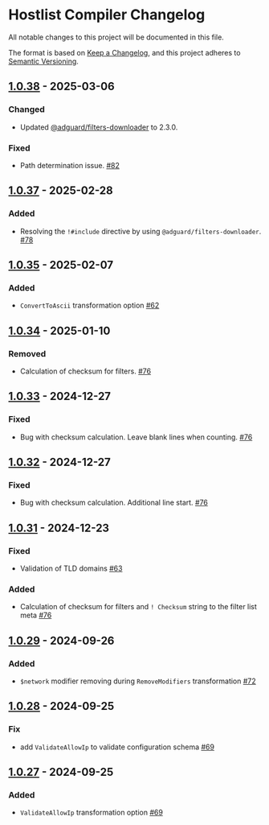 # Hostlist Compiler Changelog

All notable changes to this project will be documented in this file.

The format is based on [Keep a Changelog](https://keepachangelog.com/en/1.0.0/),
and this project adheres to [Semantic Versioning](https://semver.org/spec/v2.0.0.html).

## [1.0.38] - 2025-03-06

### Changed

- Updated [@adguard/filters-downloader] to 2.3.0.

### Fixed

- Path determination issue. [#82]

[1.0.38]: https://github.com/AdguardTeam/HostlistCompiler/compare/v1.0.37...v1.0.38
[#82]: https://github.com/AdguardTeam/HostlistCompiler/issues/82

## [1.0.37] - 2025-02-28

### Added

- Resolving the `!#include` directive by using `@adguard/filters-downloader`. [#78]

[1.0.37]: https://github.com/AdguardTeam/HostlistCompiler/compare/v1.0.35...v1.0.37
[#78]: https://github.com/AdguardTeam/HostlistCompiler/issues/78

## [1.0.35] - 2025-02-07

### Added

- `ConvertToAscii` transformation option [#62]

[1.0.35]: https://github.com/AdguardTeam/HostlistCompiler/compare/v1.0.34...v1.0.35
[#62]: https://github.com/AdguardTeam/HostlistCompiler/issues/62

## [1.0.34] - 2025-01-10

### Removed

- Calculation of checksum for filters. [#76]

[1.0.34]: https://github.com/AdguardTeam/HostlistCompiler/compare/v1.0.33...v1.0.34

## [1.0.33] - 2024-12-27

### Fixed

- Bug with checksum calculation. Leave blank lines when counting. [#76]

[1.0.33]: https://github.com/AdguardTeam/HostlistCompiler/compare/v1.0.32...v1.0.33

## [1.0.32] - 2024-12-27

### Fixed

- Bug with checksum calculation. Additional line start. [#76]

[1.0.32]: https://github.com/AdguardTeam/HostlistCompiler/compare/v1.0.31...v1.0.32

## [1.0.31] - 2024-12-23

### Fixed

- Validation of TLD domains [#63]

### Added

- Calculation of checksum for filters and `! Checksum` string to the filter list meta [#76]

[1.0.31]: https://github.com/AdguardTeam/HostlistCompiler/compare/v1.0.29...v1.0.31
[#63]: https://github.com/AdguardTeam/HostlistCompiler/issues/63
[#76]: https://github.com/AdguardTeam/HostlistCompiler/issues/76

## [1.0.29] - 2024-09-26

### Added

- `$network` modifier removing during `RemoveModifiers` transformation [#72]

[1.0.29]: https://github.com/AdguardTeam/HostlistCompiler/compare/v1.0.28...v1.0.29
[#72]: https://github.com/AdguardTeam/FiltersCompiler/issues/72


## [1.0.28] - 2024-09-25

### Fix

- add `ValidateAllowIp` to validate configuration schema [#69]

[1.0.28]: https://github.com/AdguardTeam/HostlistCompiler/compare/v1.0.27...v1.0.28


## [1.0.27] - 2024-09-25

### Added

- `ValidateAllowIp` transformation option [#69]

[1.0.27]: https://github.com/AdguardTeam/HostlistCompiler/compare/v1.0.26...v1.0.27
[#69]: https://github.com/AdguardTeam/FiltersCompiler/issues/69

[@adguard/filters-downloader]: https://github.com/AdguardTeam/FiltersDownloader/blob/master/CHANGELOG.md
